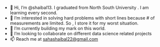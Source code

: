 - 👋 Hi, I’m @shaibal13. I graduated from North South University . I am learning every second.
- 👀 I’m interested in solving hard problems with short lines because # of measurements are limited. So , I store it for my worst situation.
- 🌱 I’m currently building my mark on this world. 
- 💞️ I’m looking to collaborate on different data science related projects
- 📫 Reach me at <email>sahashaibal22@gmail.com </email>


<!---
shaibal13/shaibal13 is a ✨ special ✨ repository because its `README.md` (this file) appears on your GitHub profile.
You can click the Preview link to take a look at your changes.
--->
